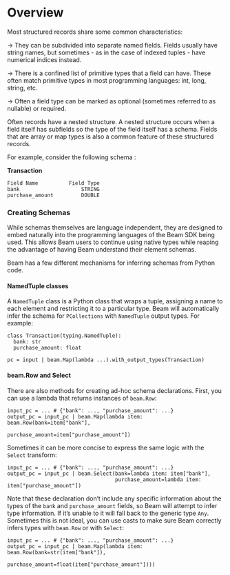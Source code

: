 <!--
Licensed under the Apache License, Version 2.0 (the "License");
you may not use this file except in compliance with the License.
You may obtain a copy of the License at

http://www.apache.org/licenses/LICENSE-2.0

Unless required by applicable law or agreed to in writing, software
distributed under the License is distributed on an "AS IS" BASIS,
WITHOUT WARRANTIES OR CONDITIONS OF ANY KIND, either express or implied.
See the License for the specific language governing permissions and
limitations under the License.
-->

# Overview

Most structured records share some common characteristics:

&#8594; They can be subdivided into separate named fields. Fields usually have string names, but sometimes - as in the case of indexed tuples - have numerical indices instead.

&#8594; There is a confined list of primitive types that a field can have. These often match primitive types in most programming languages: int, long, string, etc.

&#8594; Often a field type can be marked as optional (sometimes referred to as nullable) or required.

Often records have a nested structure. A nested structure occurs when a field itself has subfields so the type of the field itself has a schema. Fields that are array or map types is also a common feature of these structured records.

For example, consider the following schema :

**Transaction**

```
Field Name	        Field Type
bank	                STRING
purchase_amount	        DOUBLE
```

### Creating Schemas

While schemas themselves are language independent, they are designed to embed naturally into the programming languages of the Beam SDK being used. This allows Beam users to continue using native types while reaping the advantage of having Beam understand their element schemas.

Beam has a few different mechanisms for inferring schemas from Python code.

#### NamedTuple classes

A `NamedTuple` class is a Python class that wraps a tuple, assigning a name to each element and restricting it to a particular type. Beam will automatically infer the schema for `PCollections` with `NamedTuple` output types. For example:

```
class Transaction(typing.NamedTuple):
  bank: str
  purchase_amount: float

pc = input | beam.Map(lambda ...).with_output_types(Transaction)
```


#### beam.Row and Select

There are also methods for creating ad-hoc schema declarations. First, you can use a lambda that returns instances of `beam.Row`:

```
input_pc = ... # {"bank": ..., "purchase_amount": ...}
output_pc = input_pc | beam.Map(lambda item: beam.Row(bank=item["bank"],
                                                      purchase_amount=item["purchase_amount"])
```

Sometimes it can be more concise to express the same logic with the `Select` transform:

```
input_pc = ... # {"bank": ..., "purchase_amount": ...}
output_pc = input_pc | beam.Select(bank=lambda item: item["bank"],
                                   purchase_amount=lambda item: item["purchase_amount"])
```

Note that these declaration don’t include any specific information about the types of the `bank` and `purchase_amount` fields, so Beam will attempt to infer type information. If it’s unable to it will fall back to the generic type `Any`. Sometimes this is not ideal, you can use casts to make sure Beam correctly infers types with `beam.Row` or with `Select`:

```
input_pc = ... # {"bank": ..., "purchase_amount": ...}
output_pc = input_pc | beam.Map(lambda item: beam.Row(bank=str(item["bank"]),
                                                      purchase_amount=float(item["purchase_amount"])))
```
